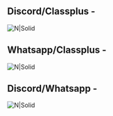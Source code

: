 ## Discord/Classplus - 
![N|Solid](https://i.imgur.com/kggpCnQ.png)


##  Whatsapp/Classplus - 
![N|Solid](https://i.imgur.com/eGgncGl.png)


##  Discord/Whatsapp - 
![N|Solid](https://i.imgur.com/FRTbmFq.png)